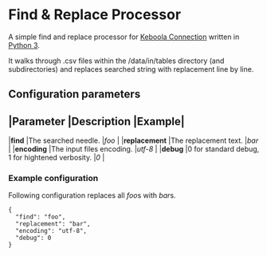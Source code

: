 # Find & Replace Processor

A simple find and replace processor for [Keboola Connection](https://connection.keboola.com/) written in [Python 3](https://www.python.org/).

It walks through .csv files within the /data/in/tables directory (and subdirectories) and replaces searched string with replacement line by line.

## Configuration parameters

|**Parameter**   |**Description**                                  |**Example**|
--------------------------------------------------------------------------------
|**find**        |The searched needle.                             |*foo*      |
|**replacement** |The replacement text.                            |*bar*      |
|**encoding**    |The input files encoding.                        |*utf-8*    |
|**debug**       |0 for standard debug, 1 for hightened verbosity. |*0*        |

### Example configuration

Following configuration replaces all *foo*s with *bar*s.

```
{
  "find": "foo",
  "replacement": "bar",
  "encoding": "utf-8",
  "debug": 0
}
```
